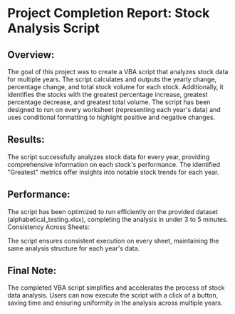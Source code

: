 # Project Completion Report: Stock Analysis Script

## Overview:
The goal of this project was to create a VBA script that analyzes stock data for multiple years. The script calculates and outputs the yearly change, percentage change, and total stock volume for each stock. Additionally, it identifies the stocks with the greatest percentage increase, greatest percentage decrease, and greatest total volume. The script has been designed to run on every worksheet (representing each year's data) and uses conditional formatting to highlight positive and negative changes.

## Results:

The script successfully analyzes stock data for every year, providing comprehensive information on each stock's performance.
The identified "Greatest" metrics offer insights into notable stock trends for each year.

## Performance:

The script has been optimized to run efficiently on the provided dataset (alphabetical_testing.xlsx), completing the analysis in under 3 to 5 minutes.
Consistency Across Sheets:

The script ensures consistent execution on every sheet, maintaining the same analysis structure for each year's data.

## Final Note:

The completed VBA script simplifies and accelerates the process of stock data analysis. Users can now execute the script with a click of a button, saving time and ensuring uniformity in the analysis across multiple years.